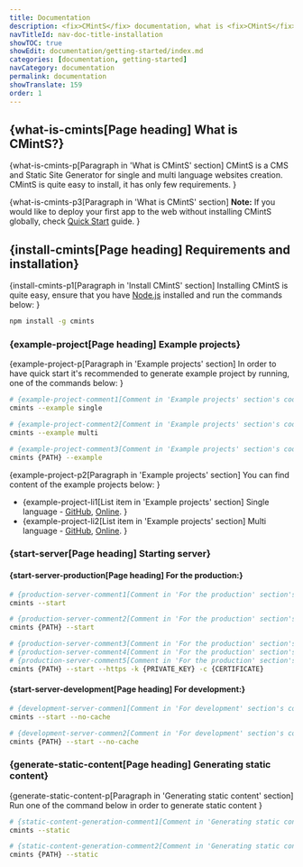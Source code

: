 ```yaml
---
title: Documentation
description: <fix>CMintS</fix> documentation, what is <fix>CMintS</fix> and how to install it.
navTitleId: nav-doc-title-installation
showTOC: true
showEdit: documentation/getting-started/index.md
categories: [documentation, getting-started]
navCategory: documentation
permalink: documentation
showTranslate: 159
order: 1
---
```


## {what-is-cmints[Page heading] What is <fix>CMintS</fix>?}

{what-is-cmints-p[Paragraph in 'What is CMintS' section]
<fix>CMintS</fix> is a CMS and Static Site Generator for single and multi
language websites creation. <fix>CMintS</fix> is quite easy to install, it has
only few requirements.
}

{what-is-cmints-p3[Paragraph in 'What is CMintS' section]
**Note:** If you would like to deploy your first app to the web without installing
<fix>CMintS</fix> globally, check [Quick Start](/quick-start) guide.
}

## {install-cmints[Page heading] Requirements and installation}

{install-cmints-p1[Paragraph in 'Install CMintS' section]
Installing CMintS is quite easy, ensure that you have <fix><a
href="https://nodejs.org/en/download/" target="_blank"
rel="noopener">Node.js</a></fix> installed and run the commands below:
}

```bash
npm install -g cmints
```

### {example-project[Page heading] Example projects}

{example-project-p[Paragraph in 'Example projects' section]
In order to have quick start it's recommended to generate example project by
running, one of the commands below:
}
```bash
# {example-project-comment1[Comment in 'Example projects' section's code block] Generates single language project}
cmints --example single

# {example-project-comment2[Comment in 'Example projects' section's code block] Generates multi language project}
cmints --example multi

# {example-project-comment3[Comment in 'Example projects' section's code block] Generates multi language project in the \{PATH\} directory.}
cmints {PATH} --example
```

{example-project-p2[Paragraph in 'Example projects' section]
You can find content of the example projects below:
}

- {example-project-li1[List item in 'Example projects' section]
  Single language - [GitHub](https://github.com/cmints/single-lang-starter),
  [Online](https://single.cmints.io/).
}
- {example-project-li2[List item in 'Example projects' section]
  Multi language - [GitHub](https://github.com/cmints/multi-lang-starter),
  [Online](https://multi.cmints.io/).
}

### {start-server[Page heading] Starting server}

#### {start-server-production[Page heading] For the production:}

```bash
# {production-server-comment1[Comment in 'For the production' section's code block] Run http server serving current folder}
cmints --start

# {production-server-comment2[Comment in 'For the production' section's code block] Replace optional \{PATH\} with the path to the folder you wish to serve.}
cmints {PATH} --start

# {production-server-comment3[Comment in 'For the production' section's code block] https server: Replace \{PATH\} with the path to the folder you wish to serve}
# {production-server-comment4[Comment in 'For the production' section's code block] Replace \{PRIVATE_KEY\} with the path to the private key file}
# {production-server-comment5[Comment in 'For the production' section's code block] Replace \{CERTIFICATE\} with the path to the certiface file}
cmints {PATH} --start --https -k {PRIVATE_KEY} -c {CERTIFICATE}
```

#### {start-server-development[Page heading] For development:}

```bash
# {development-server-commen1[Comment in 'For development' section's code block] Run http server serving current folder Use --no-cache flag to disable the caching}
cmints --start --no-cache

# {development-server-commen2[Comment in 'For development' section's code block] Replace optional \{PATH\} with the path to the folder you wish to serve}
cmints {PATH} --start --no-cache
```

### {generate-static-content[Page heading] Generating static content}

{generate-static-content-p[Paragraph in 'Generating static content' section]
Run one of the command below in order to generate static content
}
```bash
# {static-content-generation-comment1[Comment in 'Generating static content' section's code block] Generate static content of current directory}
cmints --static

# {static-content-generation-comment2[Comment in 'Generating static content' section's code block] Replace optional \{PATH\} with the path to the project for content generation}
cmints {PATH} --static
```
